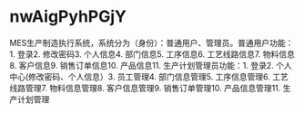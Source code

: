 # nwAigPyhPGjY
MES生产制造执行系统，系统分为（身份）：普通用户、管理员。普通用户功能：1. 登录2. 修改密码3. 个人信息4. 部门信息5. 工序信息6. 工艺线路信息7. 物料信息8. 客户信息9. 销售订单信息10. 产品信息11. 生产计划管理员功能：1. 登录2. 个人中心(修改密码、个人信息）3. 员工管理4. 部门信息管理5. 工序信息管理6. 工艺线路管理7. 物料信息管理8. 客户信息管理9. 销售订单管理10. 产品信息管理11. 生产计划管理 
